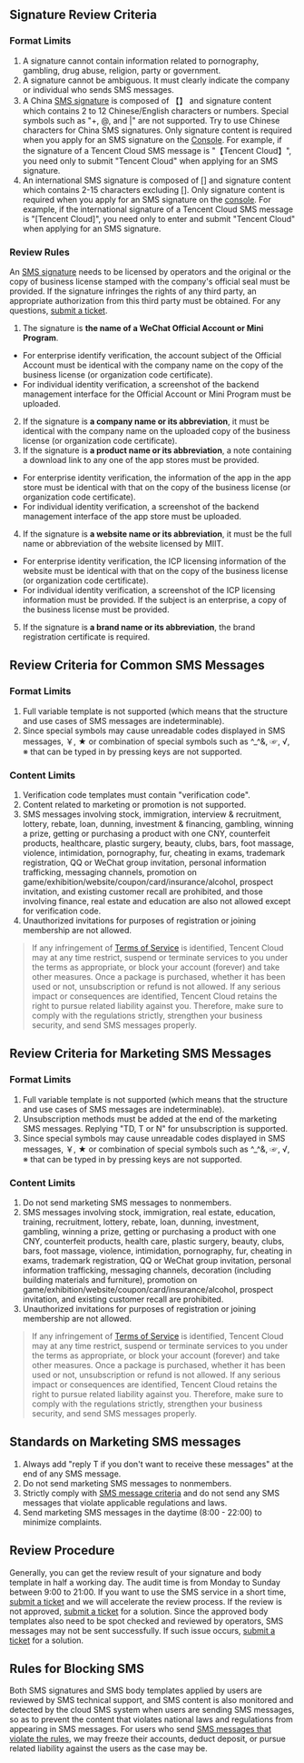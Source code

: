 ## Signature Review Criteria
### Format Limits

1. A signature cannot contain information related to pornography, gambling, drug abuse, religion, party or government.
2. A signature cannot be ambiguous. It must clearly indicate the company or individual who sends SMS messages.
3. A China [SMS signature](https://intl.cloud.tencent.com/document/product/382/13299#sms-signature) is composed of 【】 and signature content which contains 2 to 12 Chinese/English characters or numbers. Special symbols such as "+, @, and |" are not supported. Try to use Chinese characters for China SMS signatures. Only signature content is required when you apply for an SMS signature on the [Console](https://console.cloud.tencent.com/sms/smsSign/1400054957/0/10). For example, if the signature of a Tencent Cloud SMS message is "【Tencent Cloud】", you need only to submit "Tencent Cloud" when applying for an SMS signature.
4. An international SMS signature is composed of [] and signature content which contains 2-15 characters excluding []. Only signature content is required when you apply for an SMS signature on the [console](https://console.cloud.tencent.com/sms/smsSign/1400054957/0/10). For example, if the international signature of a Tencent Cloud SMS message is "[Tencent Cloud]", you need only to enter and submit "Tencent Cloud" when applying for an SMS signature.

### Review Rules

An [SMS signature](https://intl.cloud.tencent.com/document/product/382/13299#sms-signature) needs to be licensed by operators and the original or the copy of business license stamped with the company's official seal must be provided. If the signature infringes the rights of any third party, an appropriate authorization from this third party must be obtained. For any questions, [submit a ticket](https://console.cloud.tencent.com/workorder/category).

1. The signature is **the name of a WeChat Official Account or Mini Program**.
 - For enterprise identify verification, the account subject of the Official Account must be identical with the company name on the copy of the business license (or organization code certificate).
 - For individual identity verification, a screenshot of the backend management interface for the Official Account or Mini Program must be uploaded.
2. If the signature is **a company name or its abbreviation**, it must be identical with the company name on the uploaded copy of the business license (or organization code certificate).
3. If the signature is **a product name or its abbreviation**, a note containing a download link to any one of the app stores must be provided.
 - For enterprise identity verification, the information of the app in the app store must be identical with that on the copy of the business license (or organization code certificate).
 - For individual identity verification, a screenshot of the backend management interface of the app store must be uploaded.
4. If the signature is **a website name or its abbreviation**, it must be the full name or abbreviation of the website licensed by MIIT.
 - For enterprise identity verification, the ICP licensing information of the website must be identical with that on the copy of the business license (or organization code certificate).
 - For individual identity verification, a screenshot of the ICP licensing information must be provided. If the subject is an enterprise, a copy of the business license must be provided.
5. If the signature is **a brand name or its abbreviation**, the brand registration certificate is required.


## Review Criteria for Common SMS Messages
### Format Limits

1. Full variable template is not supported (which means that the structure and use cases of SMS messages are  indeterminable).
2. Since special symbols may cause unreadable codes displayed in SMS messages, ￥, ★ or combination of special symbols such as ^_^&, ☞, √, ※ that can be typed in by pressing keys are not supported.

### Content Limits

1. Verification code templates must contain "verification code".
2. Content related to marketing or promotion is not supported.
3. SMS messages involving stock, immigration, interview & recruitment, lottery, rebate, loan, dunning, investment & financing, gambling, winning a prize, getting or purchasing a product with one CNY, counterfeit products, healthcare, plastic surgery, beauty, clubs, bars, foot massage, violence, intimidation, pornography, fur, cheating in exams, trademark registration, QQ or WeChat group invitation, personal information trafficking, messaging channels, promotion on game/exhibition/website/coupon/card/insurance/alcohol, prospect invitation, and existing customer recall are prohibited, and those involving finance, real estate and education are also not allowed except for verification code.
4. Unauthorized invitations for purposes of registration or joining membership are not allowed.

>If any infringement of [Terms of Service](https://intl.cloud.tencent.com/document/product/301/13616) is identified, Tencent Cloud may at any time restrict, suspend or terminate services to you under the terms as appropriate, or block your account (forever) and take other measures. Once a package is purchased, whether it has been used or not, unsubscription or refund is not allowed. If any serious impact or consequences are identified, Tencent Cloud retains the right to pursue related liability against you. Therefore, make sure to comply with the regulations strictly, strengthen your business security, and send SMS messages properly.

## Review Criteria for Marketing SMS Messages
### Format Limits

1. Full variable template is not supported (which means that the structure and use cases of SMS messages are indeterminable).
2. Unsubscription methods must be added at the end of the marketing SMS messages. Replying "TD, T or N" for unsubscription is supported.
3. Since special symbols may cause unreadable codes displayed in SMS messages, ￥, ★ or combination of special symbols such as ^_^&, ☞, √, ※ that can be typed in by pressing keys are not supported.

### Content Limits
1. Do not send marketing SMS messages to nonmembers.
2. SMS messages involving stock, immigration, real estate, education, training, recruitment, lottery, rebate, loan, dunning, investment, gambling, winning a prize, getting or purchasing a product with one CNY, counterfeit products, health care, plastic surgery, beauty, clubs, bars, foot massage, violence, intimidation, pornography, fur, cheating in exams, trademark registration, QQ or WeChat group invitation, personal information trafficking, messaging channels, decoration (including building materials and furniture), promotion on game/exhibition/website/coupon/card/insurance/alcohol, prospect invitation, and existing customer recall are prohibited.
3. Unauthorized invitations for purposes of registration or joining membership are not allowed.

>If any infringement of [Terms of Service](https://intl.cloud.tencent.com/document/product/301/13616) is identified, Tencent Cloud may at any time restrict, suspend or terminate services to you under the terms as appropriate, or block your account (forever) and take other measures. Once a package is purchased, whether it has been used or not, unsubscription or refund is not allowed. If any serious impact or consequences are identified, Tencent Cloud retains the right to pursue related liability against you. Therefore, make sure to comply with the regulations strictly, strengthen your business security, and send SMS messages properly.


## Standards on Marketing SMS messages
1. Always add "reply T if you don't want to receive these messages" at the end of any SMS message.
2. Do not send marketing SMS messages to nonmembers.
3. Strictly comply with [SMS message criteria](https://intl.cloud.tencent.com/document/product/382/13444#audit-criteria-for-common-sms-messages) and do not send any SMS messages that violate applicable regulations and laws.
4. Send marketing SMS messages in the daytime (8:00 - 22:00) to minimize complaints.

## Review Procedure
Generally, you can get the review result of your signature and body template in half a working day. The audit time is from Monday to Sunday between 9:00 to 21:00.
If you want to use the SMS service in a short time, [submit a ticket](https://console.cloud.tencent.com/workorder/category) and we will accelerate the review process. If the review is not approved, [submit a ticket](https://console.cloud.tencent.com/workorder/category) for a solution.
Since the approved body templates also need to be spot checked and reviewed by operators, SMS messages may not be sent successfully. If such issue occurs, [submit a ticket](https://console.cloud.tencent.com/workorder/category) for a solution. 

## Rules for Blocking SMS
Both SMS signatures and SMS body templates applied by users are reviewed by SMS technical support, and SMS content is also monitored and detected by the cloud SMS system when users are sending SMS messages, so as to prevent the content that violates national laws and regulations from appearing in SMS messages.
For users who send [SMS messages that violate the rules](https://intl.cloud.tencent.com/document/product/382/13444#audit-criteria-for-common-sms-messages), we may freeze their accounts, deduct deposit, or pursue related liability against the users as the case may be.


